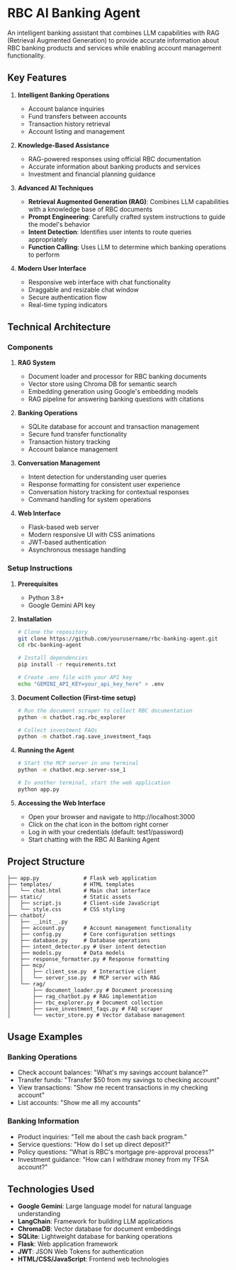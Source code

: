 # RBC AI Banking Agent

An intelligent banking assistant that combines LLM capabilities with RAG (Retrieval Augmented Generation) to provide accurate information about RBC banking products and services while enabling account management functionality.

## Key Features

1. **Intelligent Banking Operations**
   - Account balance inquiries
   - Fund transfers between accounts
   - Transaction history retrieval
   - Account listing and management

2. **Knowledge-Based Assistance**
   - RAG-powered responses using official RBC documentation
   - Accurate information about banking products and services
   - Investment and financial planning guidance

3. **Advanced AI Techniques**
   - **Retrieval Augmented Generation (RAG)**: Combines LLM capabilities with a knowledge base of RBC documents
   - **Prompt Engineering**: Carefully crafted system instructions to guide the model's behavior
   - **Intent Detection**: Identifies user intents to route queries appropriately
   - **Function Calling**: Uses LLM to determine which banking operations to perform

4. **Modern User Interface**
   - Responsive web interface with chat functionality
   - Draggable and resizable chat window
   - Secure authentication flow
   - Real-time typing indicators

## Technical Architecture

### Components

1. **RAG System**
   - Document loader and processor for RBC banking documents
   - Vector store using Chroma DB for semantic search
   - Embedding generation using Google's embedding models
   - RAG pipeline for answering banking questions with citations

2. **Banking Operations**
   - SQLite database for account and transaction management
   - Secure fund transfer functionality
   - Transaction history tracking
   - Account balance management

3. **Conversation Management**
   - Intent detection for understanding user queries
   - Response formatting for consistent user experience
   - Conversation history tracking for contextual responses
   - Command handling for system operations

4. **Web Interface**
   - Flask-based web server
   - Modern responsive UI with CSS animations
   - JWT-based authentication
   - Asynchronous message handling

### Setup Instructions

1. **Prerequisites**
   - Python 3.8+
   - Google Gemini API key

2. **Installation**
   ```bash
   # Clone the repository
   git clone https://github.com/yourusername/rbc-banking-agent.git
   cd rbc-banking-agent

   # Install dependencies
   pip install -r requirements.txt

   # Create .env file with your API key
   echo "GEMINI_API_KEY=your_api_key_here" > .env
   ```

3. **Document Collection (First-time setup)**
   ```bash
   # Run the document scraper to collect RBC documentation
   python -m chatbot.rag.rbc_explorer
   
   # Collect investment FAQs
   python -m chatbot.rag.save_investment_faqs
   ```

4. **Running the Agent**
   ```bash
   # Start the MCP server in one terminal
   python -m chatbot.mcp.server-sse_1

   # In another terminal, start the web application
   python app.py
   ```

5. **Accessing the Web Interface**
   - Open your browser and navigate to http://localhost:3000
   - Click on the chat icon in the bottom right corner
   - Log in with your credentials (default: test1/password)
   - Start chatting with the RBC AI Banking Agent

## Project Structure

```
├── app.py              # Flask web application
├── templates/          # HTML templates
│   └── chat.html       # Main chat interface
├── static/             # Static assets
│   ├── script.js       # Client-side JavaScript
│   └── style.css       # CSS styling
├── chatbot/
│   ├── __init__.py
│   ├── account.py      # Account management functionality
│   ├── config.py       # Core configuration settings
│   ├── database.py     # Database operations
│   ├── intent_detector.py # User intent detection
│   ├── models.py       # Data models
│   ├── response_formatter.py # Response formatting
│   ├── mcp/
│   │   ├── client_sse.py  # Interactive client
│   │   └── server_sse.py  # MCP server with RAG
│   └── rag/
│       ├── document_loader.py # Document processing
│       ├── rag_chatbot.py # RAG implementation
│       ├── rbc_explorer.py # Document collection
│       ├── save_investment_faqs.py # FAQ scraper
│       └── vector_store.py # Vector database management
```

## Usage Examples

### Banking Operations
- Check account balances: "What's my savings account balance?"
- Transfer funds: "Transfer $50 from my savings to checking account"
- View transactions: "Show me recent transactions in my checking account"
- List accounts: "Show me all my accounts"

### Banking Information
- Product inquiries: "Tell me about the cash back program."
- Service questions: "How do I set up direct deposit?"
- Policy questions: "What is RBC's mortgage pre-approval process?"
- Investment guidance: "How can I withdraw money from my TFSA account?"

## Technologies Used

- **Google Gemini**: Large language model for natural language understanding
- **LangChain**: Framework for building LLM applications
- **ChromaDB**: Vector database for document embeddings
- **SQLite**: Lightweight database for banking operations
- **Flask**: Web application framework
- **JWT**: JSON Web Tokens for authentication
- **HTML/CSS/JavaScript**: Frontend web technologies
